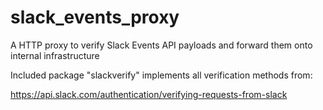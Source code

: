 # slack_events_proxy
A HTTP proxy to verify Slack Events API payloads and forward them onto internal infrastructure

Included package "slackverify" implements all verification methods from:

https://api.slack.com/authentication/verifying-requests-from-slack